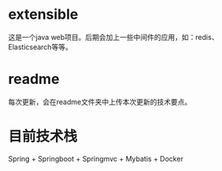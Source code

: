 # extensible
这是一个java web项目。后期会加上一些中间件的应用，如：redis、Elasticsearch等等。
# readme
每次更新，会在readme文件夹中上传本次更新的技术要点。
# 目前技术栈
Spring + Springboot + Springmvc + Mybatis + Docker
